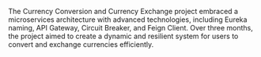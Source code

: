 The Currency Conversion and Currency Exchange project embraced a microservices architecture with advanced technologies, including Eureka naming, API Gateway, Circuit Breaker, and Feign Client. Over three months, the project aimed to create a dynamic and resilient system for users to convert and exchange currencies efficiently.
